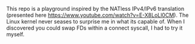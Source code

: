 This repo is a playground inspired by the NATless IPv4/IPv6 translation (presented here https://www.youtube.com/watch?v=E-X8LoLl0CM). The Linux kernel never seases to surprise me in what its capable of. When I discovered you could swap FDs within a connect syscall, I had to try it myself. 
